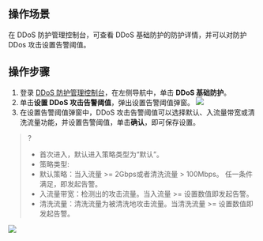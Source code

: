 ## 操作场景
在 DDoS 防护管理控制台，可查看 DDoS 基础防护的防护详情，并可以对防护 DDos 攻击设置告警阈值。

## 操作步骤
1. 登录 [DDoS 防护管理控制台](https://console.cloud.tencent.com/dayu/overview)，在左侧导航中，单击 **DDoS 基础防护**。
2. 单击**设置 DDoS 攻击告警阈值**，弹出设置告警阈值弹窗。
![](https://main.qcloudimg.com/raw/d60bb4ac6716e54ea864d9828ced8fd3.png)
2. 在设置告警阈值弹窗中，DDoS 攻击告警阈值可以选择默认、入流量带宽或清洗流量功能，并设置告警阈值，单击**确认**，即可保存设置。
>?
>- 首次进入，默认进入策略类型为“默认”。
>- 策略类型:
>  - 默认策略：当入流量 >= 2Gbps或者清洗流量 > 100Mbps。 任一条件满足，即发起告警。  
>  - 入流量带宽：检测出的攻击流量。当入流量 >= 设置数值即发起告警。 
>  - 清洗流量：清洗流量为被清洗地攻击流量。当清洗流量 >= 设置数值即发起告警。
>
![](https://main.qcloudimg.com/raw/3138880bc259c261cca7c992daeb51a6.png) 
